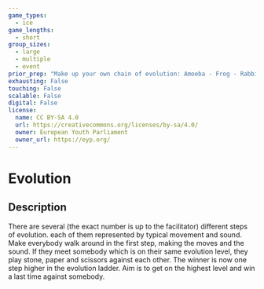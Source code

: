 ```yaml
---
game_types:
  - ice
game_lengths:
  - short
group_sizes:
  - large
  - multiple
  - event
prior_prep: "Make up your own chain of evolution: Amoeba - Frog - Rabbit - Monkey - EYPer"
exhausting: False
touching: False
scalable: False
digital: False
license:
  name: CC BY-SA 4.0
  url: https://creativecommons.org/licenses/by-sa/4.0/
  owner: European Youth Parliament
  owner_url: https://eyp.org/
---
```

# Evolution

## Description
There are several (the exact number is up to the facilitator) different steps of
evolution. each of them represented by typical movement and sound. Make everybody walk around in the first step, making the moves and the sound. If they meet somebody which is on their same evolution level, they play stone, paper and scissors against each other. The winner is now one step higher in the evolution ladder. Aim is to get on the highest level and win a last time against somebody.
